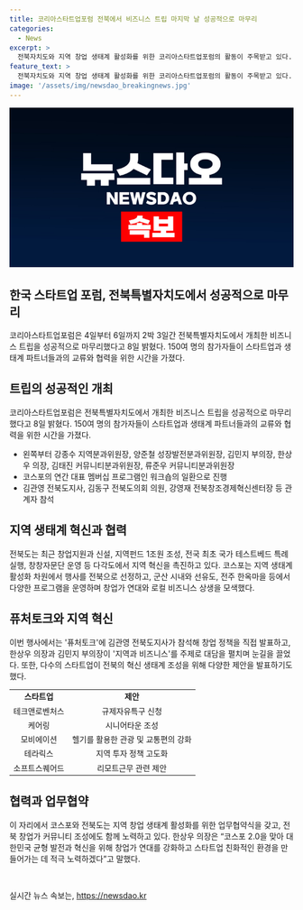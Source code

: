 ```yaml
---
title: 코리아스타트업포럼 전북에서 비즈니스 트립 마지막 날 성공적으로 마무리
categories:
  - News
excerpt: >
  전북자치도와 지역 창업 생태계 활성화를 위한 코리아스타트업포럼의 활동이 주목받고 있다. 전북도에서 개최된 비즈니스 트립에는 150여명의 참가자가 참석해 지역 스타트업과 파트너사들이 상호 교류하고 협력하는 시간을 가졌다. 트립은 전북의 지역 혁신을 촉진하고, 지역 생태계 활성화를 위해 다양한 프로그램을 운영했으며, 전북도와의 업무협약식을 통해 창업가 커뮤니티 조성에도 힘을 합치기로 했다. 이에 대한민국 균형 발전과 혁신 DNA 확산을 위해 적극 노력하겠다는 다짐을 전했다.
feature_text: >
  전북자치도와 지역 창업 생태계 활성화를 위한 코리아스타트업포럼의 활동이 주목받고 있다. 전북도에서 개최된 비즈니스 트립에는 150여명의 참가자가 참석해 지역 스타트업과 파트너사들이 상호 교류하고 협력하는 시간을 가졌다. 트립은 전북의 지역 혁신을 촉진하고, 지역 생태계 활성화를 위해 다양한 프로그램을 운영했으며, 전북도와의 업무협약식을 통해 창업가 커뮤니티 조성에도 힘을 합치기로 했다. 이에 대한민국 균형 발전과 혁신 DNA 확산을 위해 적극 노력하겠다는 다짐을 전했다.
image: '/assets/img/newsdao_breakingnews.jpg'
---
```


<p><img src="/assets/img/newsdao_breakingnews.jpg" alt="koreaapp 속보" /></p>

<h2>한국 스타트업 포럼, 전북특별자치도에서 성공적으로 마무리</h2>

<p data-ke-size="size16">코리아스타트업포럼은 4일부터 6일까지 2박 3일간 전북특별자치도에서 개최한 비즈니스 트립을 성공적으로 마무리했다고 8일 밝혔다. 150여 명의 참가자들이 스타트업과 생태계 파트너들과의 교류와 협력을 위한 시간을 가졌다.</p>

<h2 data-ke-size="size26">트립의 성공적인 개최</h2>

<p data-ke-size="size16">코리아스타트업포럼은 전북특별자치도에서 개최한 비즈니스 트립을 성공적으로 마무리했다고 8일 밝혔다. 150여 명의 참가자들이 스타트업과 생태계 파트너들과의 교류와 협력을 위한 시간을 가졌다.</p>

<ul>
  <li>왼쪽부터 강종수 지역분과위원장, 양준철 성장발전분과위원장, 김민지 부의장, 한상우 의장, 김태진 커뮤니티분과위원장, 류준우 커뮤니티분과위원장</li>
  <li>코스포의 연간 대표 멤버십 프로그램인 워크숍의 일환으로 진행</li>
  <li>김관영 전북도지사, 김동구 전북도의회 의원, 강영재 전북창조경제혁신센터장 등 관계자 참석</li>
</ul>

<h2 data-ke-size="20">지역 생태계 혁신과 협력</h2>

<p data-ke-size="size16">전북도는 최근 창업지원과 신설, 지역펀드 1조원 조성, 전국 최초 국가 테스트베드 특례 실행, 창창자문단 운영 등 다각도에서 지역 혁신을 촉진하고 있다. 코스포는 지역 생태계 활성화 차원에서 행사를 전북으로 선정하고, 군산 시내와 선유도, 전주 한옥마을 등에서 다양한 프로그램을 운영하며 창업가 연대와 로컬 비즈니스 상생을 모색했다.</p>

<h2 data-ke-size="size26">퓨처토크와 지역 혁신</h2>

<p data-ke-size="size16">이번 행사에서는 '퓨처토크'에 김관영 전북도지사가 참석해 창업 정책을 직접 발표하고, 한상우 의장과 김민지 부의장이 '지역과 비즈니스'를 주제로 대담을 펼치며 눈길을 끌었다. 또한, 다수의 스타트업이 전북의 혁신 생태계 조성을 위해 다양한 제안을 발표하기도 했다.</p>

<table>
  <tr>
    <td style="text-align: center; height: 17px;"><b>스타트업</b></td>
    <td style="text-align: center; height: 17px;"><b>제안</b></td>
  </tr>
  <tr>
    <td style="text-align: center; height: 17px;">테크앤로벤처스</td>
    <td style="text-align: center; height: 17px;">규제자유특구 신청</td>
  </tr>
  <tr>
    <td style="text-align: center; height: 17px;">케어링</td>
    <td style="text-align: center; height: 17px;">시니어타운 조성</td>
  </tr>
  <tr>
    <td style="text-align: center; height: 17px;">모비에이션</td>
    <td style="text-align: center; height: 17px;">헬기를 활용한 관광 및 교통편의 강화</td>
  </tr>
  <tr>
    <td style="text-align: center; height: 17px;">테라릭스</td>
    <td style="text-align: center; height: 17px;">지역 투자 정책 고도화</td>
  </tr>
  <tr>
    <td style="text-align: center; height: 17px;">소프트스퀘어드</td>
    <td style="text-align: center; height: 17px;">리모트근무 관련 제안</td>
  </tr>
</table>

<h2 data-ke-size="size26">협력과 업무협약</h2>

<p data-ke-size="size16">이 자리에서 코스포와 전북도는 지역 창업 생태계 활성화를 위한 업무협약식을 갖고, 전북 창업가 커뮤니티 조성에도 함께 노력하고 있다. 한상우 의장은 “코스포 2.0을 맞아 대한민국 균형 발전과 혁신을 위해 창업가 연대를 강화하고 스타트업 친화적인 환경을 만들어가는 데 적극 노력하겠다”고 말했다.</p>

<p data-ke-size="size16">&nbsp;</p>
실시간 뉴스 속보는, <a href="https://newsdao.kr" rel="dofollow">https://newsdao.kr</a>


